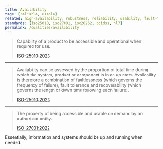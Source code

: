 ```yaml
---
title: Availability
tags: [reliable, usable]
related: high-availability, robustness, reliability, usability, fault-tolerance, recoverability, dependability, faultlessness, recovery-time
standards: [iso25010, iso27001, iso26262, pcidss, hl7]
permalink: /qualities/availability
---
```




>Capability of a product to be accessible and operational when required for use.
>
>[ISO-25010:2023](/references/#iso-25010-2023)

<hr class="with-no-margin"/>

>Availability can be assessed by the proportion of total time during which the system, product or component is in an up state. 
>Availability is therefore a combination of faultlessness (which governs the frequency of failure), fault tolerance and recoverability (which governs the length of down time following each failure).
>
>[ISO-25010:2023](/references/#iso-25010-2023)


<hr class="with-no-margin"/>

>The property of being accessible and usable on demand by an authorized entity.
>
>[ISO-27001:2022](https://www.iso.org/standard/27001)

Essentially, information and systems should be up and running when needed.
